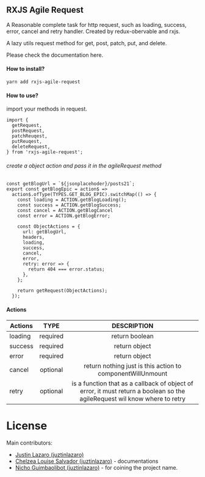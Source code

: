 ## RXJS Agile Request

A Reasonable complete task for http request, such as loading, success, error, cancel and retry handler.
Created by redux-obervable and rxjs.

A lazy utils request method for get, post, patch, put, and delete.

Please check the documentation here.

#### How to install?

`yarn add rxjs-agile-request`

#### How to use?

import your methods in request.

```
import {
  getRequest,
  postRequest,
  patchReuqest,
  putReuqest,
  deleteRequest,
} from 'rxjs-agile-request';
```

###### create a object action and pass it in the agileRequest method

```
const getBlogUrl = `${jsonplacehoder}/posts21`;
export const getBlogEpic = action$ =>
  action$.ofType(TYPES.GET_BLOG_EPIC).switchMap(() => {
    const loading = ACTION.getBlogLoading();
    const success = ACTION.getBlogSuccess;
    const cancel = ACTION.getBlogCancel
    const error = ACTION.getBlogError;

    const ObjectActions = {
      url: getBlogUrl,
      headers,
      loading,
      success,
      cancel,
      error,
      retry: error => {
        return 404 === error.status;
      },
    };

    return getRequest(ObjectActions);
  });
```

#### Actions

| Actions |   TYPE   |                                                        DESCRIPTION                                                        |
| ------- | :------: | :-----------------------------------------------------------------------------------------------------------------------: |
| loading | required |                                                      return boolean                                                       |
| success | required |                                                       return object                                                       |
| error   | required |                                                       return object                                                       |
| cancel  | optional |                                return nothing just is this action to componentWillUnmount                                 |
| retry   | optional | is a function that as a callback of object of error, it must return a boolean so the agileRequest wil know where to retry |

# License

Main contributors:

- [Justin Lazaro (juztinlazaro)](https://github.com/juztinlazaro)
- [Chelzea Louise Salvador (juztinlazaro)](https://github.com/juztinlazaro) - documentations
- [Nicho Guimbaolibot (juztinlazaro)](https://github.com/juztinlazaro) - for coining the project name.

